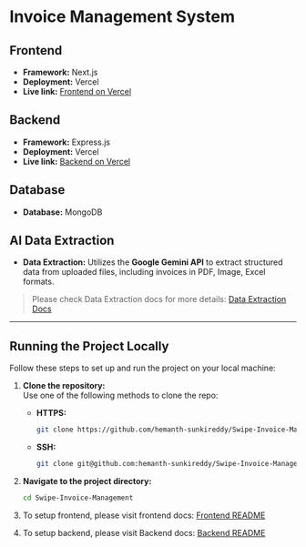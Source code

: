 # Invoice Management System

## Frontend
- **Framework:** Next.js  
- **Deployment:** Vercel  
- **Live link:** [Frontend on Vercel](https://swipe-invoice-management-frontend.vercel.app/)  

## Backend
- **Framework:** Express.js  
- **Deployment:** Vercel  
- **Live link:** [Backend on Vercel](https://swipe-invoice-management.vercel.app/)  

## Database
- **Database:** MongoDB

## AI Data Extraction
- **Data Extraction:** Utilizes the **Google Gemini API** to extract structured data from uploaded files, including invoices in PDF, Image, Excel formats.
> Please check Data Extraction docs for more details: [Data Extraction Docs](https://github.com/hemanth-sunkireddy/Swipe-Invoice-Management/wiki/AI-Data-Extraction)
---

## Running the Project Locally

Follow these steps to set up and run the project on your local machine:

1. **Clone the repository:**  
   Use one of the following methods to clone the repo:

   - **HTTPS:**
     ```bash
     git clone https://github.com/hemanth-sunkireddy/Swipe-Invoice-Management.git
     ```
   - **SSH:**
     ```bash
     git clone git@github.com:hemanth-sunkireddy/Swipe-Invoice-Management.git
     ```

2. **Navigate to the project directory:**
   ```bash
   cd Swipe-Invoice-Management

3. To setup frontend, please visit frontend docs: [Frontend README](frontend/README.md)
4. To setup backend, please visit Backend docs: [Backend README](backend/README.md)


<!-- > Link to Demo: [Youtube Link](https://youtu.be/cb_3X5W17n4) -->




